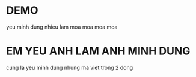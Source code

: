 # DEMO
yeu minh dung nhieu lam moa moa moa moa 

# EM YEU ANH LAM ANH MINH DUNG  
cung la yeu minh dung nhung ma viet trong 2 dong 